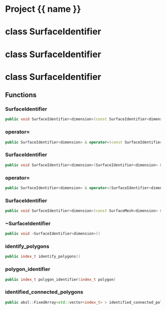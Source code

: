<script setup>
import {useRoute} from 'vitepress'
const {path} = useRoute()
const tokens = path.split('/')
const words = tokens[2].split('-');
for (let i = 0; i < words.length; i++) {
    words[i] = words[i].charAt(0).toUpperCase() + words[i].slice(1);
    words[i] = words[i].replace('geode', 'Geode')
}
const name = words.join('-');
</script>
# Project {{ name }}

# class SurfaceIdentifier

# class SurfaceIdentifier

# class SurfaceIdentifier


## Functions

### SurfaceIdentifier

```cpp
public void SurfaceIdentifier<dimension>(const SurfaceIdentifier<dimension> & )
```


### operator=

```cpp
public SurfaceIdentifier<dimension> & operator=(const SurfaceIdentifier<dimension> & )
```


### SurfaceIdentifier

```cpp
public void SurfaceIdentifier<dimension>(SurfaceIdentifier<dimension> && )
```


### operator=

```cpp
public SurfaceIdentifier<dimension> & operator=(SurfaceIdentifier<dimension> && )
```


### SurfaceIdentifier

```cpp
public void SurfaceIdentifier<dimension>(const SurfaceMesh<dimension> & surface)
```


### ~SurfaceIdentifier

```cpp
public void ~SurfaceIdentifier<dimension>()
```


### identify_polygons

```cpp
public index_t identify_polygons()
```


### polygon_identifier

```cpp
public index_t polygon_identifier(index_t polygon)
```


### identified_connected_polygons

```cpp
public absl::FixedArray<std::vector<index_t> > identified_connected_polygons()
```




